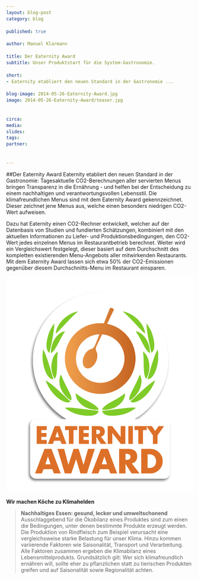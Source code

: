 ```yaml
---
layout: blog-post
category: blog

published: true

author: Manuel Klarmann

title: Der Eaternity Award
subtitle: Unser Produktstart für die System-Gastronomie.

short: 
- Eaternity etabliert den neuen Standard in der Gastronomie ...

blog-image: 2014-05-26-Eaternity-Award.jpg
image: 2014-05-26-Eaternity-Award/teaser.jpg


circa: 
media: 
slides:
tags:
partner:


---
```




##Der Eaternity Award
Eaternity etabliert den neuen Standard in der Gastronomie: Tagesaktuelle CO2-Berechnungen aller servierten Menus bringen Transparenz in die Ernährung - und helfen bei der Entscheidung zu einem nachhaltigen und verantwortungsvollen Lebensstil. Die klimafreundlichen Menus sind mit dem Eaternity Award gekennzeichnet. Dieser zeichnet jene Menus aus, welche einen besonders niedrigen CO2-Wert aufweisen.

Dazu hat Eaternity einen CO2-Rechner entwickelt, welcher auf der Datenbasis von Studien und fundierten Schätzungen, kombiniert mit den aktuellen Informationen zu Liefer- und Produktionsbedingungen, den CO2-Wert jedes einzelnen Menus im Restaurantbetrieb berechnet. Weiter wird ein Vergleichswert festgelegt, dieser basiert auf dem Durchschnitt des kompletten existierenden Menu-Angebots aller mitwirkenden Restaurants. Mit dem Eaternity Award lassen sich etwa 50% der CO2-Emissionen gegenüber diesem Durchschnitts-Menu im Restaurant einsparen.


![Eaternity Award](/img/blog/2014-05-26-Eaternity-Award/Eatenity-Award-big.png "Eaternity Award")


**Wir machen Köche zu Klimahelden**



> **Nachhaltiges Essen: gesund, lecker und umweltschonend**
> Ausschlaggebend für die Ökobilanz eines Produktes sind zum einen die Bedingungen, unter denen bestimmte Produkte erzeugt werden. Die Produktion von Rindfleisch zum Beispiel verursacht eine vergleichsweise starke Belastung für unser Klima. Hinzu kommen variierende Faktoren wie Saisonalität, Transport und Verarbeitung. Alle Faktoren zusammen ergeben die Klimabilanz eines Lebensmittelprodukts. Grundsätzlich gilt: Wer sich klimafreundlich ernähren will, sollte eher zu pflanzlichen statt zu tierischen Produkten greifen und auf Saisonalität sowie Regionalität achten.


[compass]:http://www.compass-group.ch
[IUNR]:http://www.iunr.zhaw.ch/de.html
[eaternity]:http://www.eaternity.com






